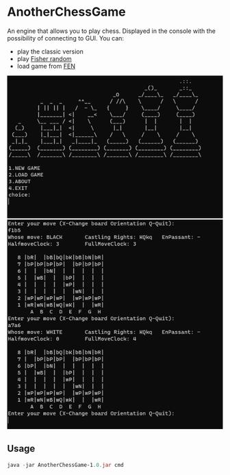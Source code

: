 # AnotherChessGame

An engine that allows you to play chess. Displayed in the console with the possibility of connecting to GUI.
You can:
- play the classic version
- play [Fisher random](https://en.wikipedia.org/wiki/Fischer_random_chess)
- load game from [FEN](https://en.wikipedia.org/wiki/Forsyth%E2%80%93Edwards_Notation)

![menu](images/menu.png)
![position](images/position.png)

## Usage
```powershell
java -jar AnotherChessGame-1.0.jar cmd
```